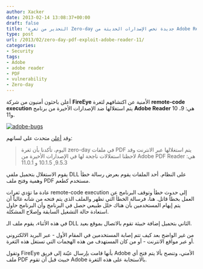 ```yaml
---
author: Xacker
date: 2013-02-14 13:08:37+00:00
draft: false
title: 'التحذير من ثغرة Zero-day جديدة تخص الإصدارات الحديثة من Adobe Reader '
type: post
url: /2013/02/zero-day-pdf-exploit-adobe-reader-11/
categories:
- Security
tags:
- Adobe
- adobe reader
- PDF
- vulnerability
- Zero-day
---
```


أعلن باحثون أمنيون من شركة **FireEye** الأمنية عن اكتشافهم لثغرة **remote-code execution** يتم استغلالها ضد الإصدارات الأخيرة من برنامج **Adobe Reader** هي: 9، 10 و11.




[![adobe-bugs](http://www.it-scoop.com/wp-content/uploads/2013/02/adobe-bugs.jpg)
](http://www.it-scoop.com/wp-content/uploads/2013/02/adobe-bugs.jpg)




وقد [أعلن](http://blog.fireeye.com/research/2013/02/in-turn-its-pdf-time.html) متحدث على لسانهم:





<blockquote>اليوم، تأكدنا بأن ثغرة zero-day في ملفات PDF يتم استغلالها عبر الانترنت وقد لاحظنا استغلالات ناجحة لها في الإصدارات الأخيرة من Adobe PDF Reader هي: 9.5.3, 10.1.5 و 11.0.1</blockquote>




يقوم الاستغلال بتحميل ملفي DLL على النظام. أحد الملفات يقوم بعرض رسالة خطأ وهمية وفتح ملف PDF مستخدم كطعم.




عادة ما تؤدي ثغرات remote-code execution إلى حدوث خطأ وتوقف البرنامج عن العمل بخطأ قاتل. هنا، فرسالة الخطأ التي تظهر والملف الذي يتم فتحه من شأنه غالباً أن يتم إيهام المستخدمين بأن هناك خلل طبيعي حصل في البرنامج وأن البرنامج حاول استعادة حالة التشغيل السابقة وإصلاح المشكلة.




في هذه الأثناء، يقوم ملف الـ DLL الثاني بتحميل إضافة خبيثة تقوم بالاتصال بموقع بعيد.




من غير الواضح بعد كيف تتم إصابة المستخدمين في المقام الأول - عبر البريد الالكتروني أو عبر مواقع الانترنت - أو من كان المستهدف من هذه الهجمات التي تستغل هذه الثغرة.




وتقول FireEye بأنها قامت بإرسال عيّنة إلى فريق Adobe الأمني، وتنصح بألا يتم فتح أي ملف PDF خبيث قبل أن تقوم Adobe بالاستجابة على هذه الثغرة.
